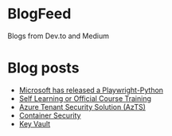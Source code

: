 # BlogFeed
Blogs from Dev.to and Medium

# Blog posts
<!-- BLOG-POST-LIST:START -->
- [Microsoft has released a Playwright-Python](https://dev.to/cheahengsoon/microsoft-has-released-a-playwright-python-1bg7)
- [Self Learning or Official Course Training](https://dev.to/cheahengsoon/self-learning-or-official-course-training-5hdb)
- [Azure Tenant Security Solution &lpar;AzTS&rpar;](https://dev.to/cheahengsoon/azure-tenant-security-solution-azts-g2k)
- [Container Security](https://dev.to/cheahengsoon/container-security-4mb1)
- [Key Vault](https://dev.to/cheahengsoon/key-vault-4i7k)
<!-- BLOG-POST-LIST:END -->
